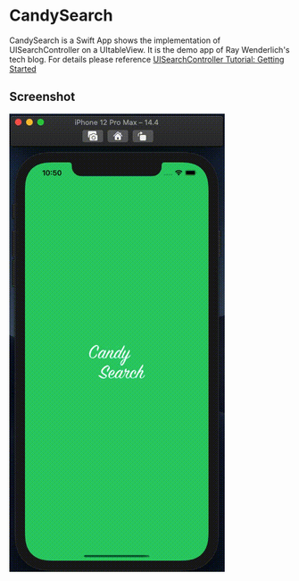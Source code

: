 # CandySearch

CandySearch is a Swift App shows the implementation of UISearchController on a UItableView. It is the demo app of Ray Wenderlich's tech blog. For details please reference [UISearchController Tutorial: Getting Started](https://www.raywenderlich.com/113772/uisearchcontroller-tutorial)

## Screenshot
![CandySearch](./CandySearch.gif)
